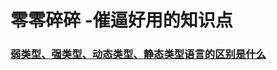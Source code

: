 # 零零碎碎  -催逼好用的知识点

### [弱类型、强类型、动态类型、静态类型语言的区别是什么](https://www.zhihu.com/question/19918532/answer/21647195)